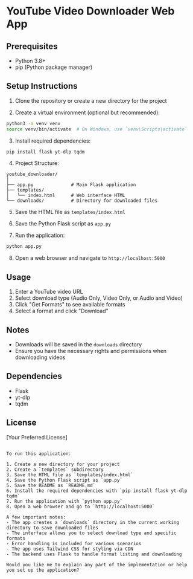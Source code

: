 # YouTube Video Downloader Web App

## Prerequisites
- Python 3.8+
- pip (Python package manager)

## Setup Instructions

1. Clone the repository or create a new directory for the project

2. Create a virtual environment (optional but recommended):
```bash
python3 -m venv venv
source venv/bin/activate  # On Windows, use `venv\Scripts\activate`
```

3. Install required dependencies:
```bash
pip install flask yt-dlp tqdm
```

4. Project Structure:
```
youtube_downloader/
│
├── app.py              # Main Flask application
├── templates/
│   └── index.html      # Web interface HTML
└── downloads/          # Directory for downloaded files
```

5. Save the HTML file as `templates/index.html`
6. Save the Python Flask script as `app.py`

7. Run the application:
```bash
python app.py
```

8. Open a web browser and navigate to `http://localhost:5000`

## Usage
1. Enter a YouTube video URL
2. Select download type (Audio Only, Video Only, or Audio and Video)
3. Click "Get Formats" to see available formats
4. Select a format and click "Download"

## Notes
- Downloads will be saved in the `downloads` directory
- Ensure you have the necessary rights and permissions when downloading videos

## Dependencies
- Flask
- yt-dlp
- tqdm

## License
[Your Preferred License]
```

To run this application:

1. Create a new directory for your project
2. Create a `templates` subdirectory
3. Save the HTML file as `templates/index.html`
4. Save the Python Flask script as `app.py`
5. Save the README as `README.md`
6. Install the required dependencies with `pip install flask yt-dlp tqdm`
7. Run the application with `python app.py`
8. Open a web browser and go to `http://localhost:5000`

A few important notes:
- The app creates a `downloads` directory in the current working directory to save downloaded files
- The interface allows you to select download type and specific formats
- Error handling is included for various scenarios
- The app uses Tailwind CSS for styling via CDN
- The backend uses Flask to handle format listing and downloading

Would you like me to explain any part of the implementation or help you set up the application?